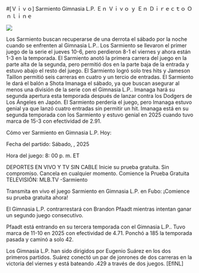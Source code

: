 #[Ｖｉｖｏ] Sarmiento Gimnasia L.P. Ｅｎ Ｖｉｖｏ ｙ Ｅｎ Ｄｉｒｅｃｔｏ Ｏｎｌｉｎｅ  
  
  
[![](https://i.imgur.com/qSNzIqt.png)](https://movie.rssnews.media/WusyPZc.php)  
  
Los Sarmiento buscan recuperarse de una derrota el sábado por la noche cuando se enfrenten al Gimnasia L.P.. Los Sarmiento se llevaron el primer juego de la serie el jueves 10-6, pero perdieron 8-1 el viernes y ahora están 1-3 en la temporada. El Sarmiento anotó la primera carrera del juego en la parte alta de la segunda, pero permitió dos en la parte baja de la entrada y estuvo abajo el resto del juego. El Sarmiento logró solo tres hits y Jameson Taillon permitió seis carreras en cuatro y un tercio de entradas. El Sarmiento le dará el balón a Shota Imanaga el sábado, ya que buscan asegurar al menos una división de la serie con el Gimnasia L.P.. Imanaga hará su segunda apertura esta temporada después de lanzar contra los Dodgers de Los Ángeles en Japón. El Sarmiento perdería el juego, pero Imanaga estuvo genial ya que lanzó cuatro entradas sin permitir un hit. Imanaga está en su segunda temporada con los Sarmiento y estuvo genial en 2025 cuando tuvo marca de 15-3 con efectividad de 2.91.

Cómo ver Sarmiento en Gimnasia L.P. Hoy:

Fecha del partido: Sábado, , 2025

Hora del juego: 8: 00 p. m. ET

DEPORTES EN VIVO Y TV SIN CABLE
Inicie su prueba gratuita. Sin compromiso. Cancela en cualquier momento.
Comience la Prueba Gratuita
TELEVISIÓN: MLB.TV -Sarmiento

Transmita en vivo el juego Sarmiento en Gimnasia L.P. en Fubo: ¡Comience su prueba gratuita ahora! 

El Gimnasia L.P. contrarrestará con Brandon Pfaadt mientras intentan ganar un segundo juego consecutivo.

Pfaadt está entrando en su tercera temporada con el Gimnasia L.P.. Tuvo marca de 11-10 en 2025 con efectividad de 4.71. Ponchó a 185 la temporada pasada y caminó a solo 42.

Los Gimnasia L.P. han sido dirigidos por Eugenio Suárez en los dos primeros partidos. Suárez conectó un par de jonrones de dos carreras en la victoria del viernes y está bateando .429 a través de dos juegos. [EflNL]